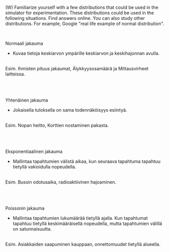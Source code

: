 (W) Familiarize yourself with a few distributions that could be used in the simulator for experimentation. These distributions could be used in the following situations. Find answers online. You can also study other distributions. For example, Google "real life example of normal distribution".

<br>

Normaali jakauma

- Kuvaa tietoja keskiarvon ympärille keskiarvon ja keskihajonnan avulla.

<br>
Esim. Ihmisten pituus jakaumat, Älykkyysosamäärä ja Mittausvirheet laitteissa.

<br>
<br>
<br>
<br>


Yhtenäinen jakauma

- Jokaisella tuloksella on sama todennäköisyys esiintyä.

<br>
Esim. Nopan heitto, Korttien nostaminen pakasta.

<br>
<br>
<br>
<br>


Eksponentiaalinen jakauma

- Mallintaa tapahtumien välistä aikaa, kun seuraava tapahtuma tapahtuu tietyllä vakioidulla nopeudella.

<br>
Esim. Bussin odotusaika, radioaktiivinen hajoaminen.

<br>
<br>
<br>
<br>


Poissonin jakauma

- Mallintaa tapahtumien lukumäärää tietyllä ajalla. Kun tapahtumat tapahtuu tietyllä keskimääräisellä nopeudella, mutta tapahtumien välillä on satunnaisuutta.

<br>
Esim. Asiakkaiden saapuminen kauppaan, onnettomuudet tietyllä alueella.




